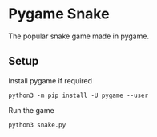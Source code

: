 # Pygame Snake

The popular snake game made in pygame.

## Setup

Install pygame if required

```
python3 -m pip install -U pygame --user
```

Run the game

```
python3 snake.py
```
